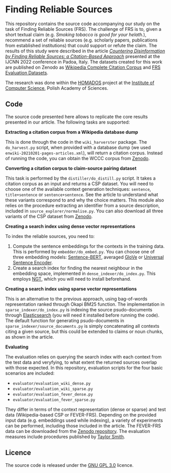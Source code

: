 # Finding Reliable Sources

This repository contains the source code accompanying our study on the task of Finding Reliable Sources (FRS). The challenge of FRS is to, given a short textual claim (e.g. *Smoking tobacco is good for your helath.*), recommend a set of reliable sources (e.g. scholarly papers, publications from established institutions) that could support or refute the claim. The results of this study were described in the article *[Countering Disinformation by Finding Reliable Sources: a Citation-Based Approach](TODO)* presented at the IJCNN 2022 conference in Padoa, Italy. The datasets created for this work are published on Zenodo as [Wikipedia Complete Citation Corpus](https://doi.org/10.5281/zenodo.6539054) and [FRS Evaluation Datasets](https://doi.org/10.5281/zenodo.6539087).

The research was done within the [HOMADOS](https://homados.ipipan.waw.pl/) project at the [Institute of Computer Science](https://ipipan.waw.pl/), Polish Academy of Sciences.

## Code

The source code presented here allows to replicate the core results presented in our article. The following tasks are supported:

**Extracting a citation corpus from a Wikipedia database dump**

This is done through the code in the ```wiki_harverster``` package. The ```do_harvest.py``` script, when provided with a database dump (we used ```enwiki-20210201-pages-articles.xml```), will return a citation corpus. Instead of running the code, you can obtain the WCCC corpus from [Zenodo](https://doi.org/10.5281/zenodo.6539054).

**Converting a citation corpus to claim-source pairing dataset**

This task is performed by the ```distiller/do_distill.py``` script. It takes a citation corpus as an input and returns a CSP dataset. You will need to choose one of the available context generation techniques: ```sentence```, ```title+sentence``` or ```sentence+sentence```. See the article to understand what these variants correspond to and why the choice matters. This module also relies on the procedure extracting an identifier from a source description, included in ```source_explorer/normalise.py```. You can also download all three variants of the CSP dataset from [Zenodo](https://doi.org/10.5281/zenodo.6539087).

**Creating a search index using dense vector representations**

To index the reliable sources, you need to:
1. Compute the sentence embeddings for the contexts in the training data. This is performed by ```embedder/do_embed.py```. You can choose one of three embedding models: [Sentence-BERT](https://www.sbert.net), averaged [GloVe](https://nlp.stanford.edu/projects/glove/) or [Universal Sentence Encoder](https://tfhub.dev/google/universal-sentence-encoder/4).
2. Create a search index for finding the nearest neighbour in the embedding space, implemented in ```dense_indexer/do_index.py```. This employs [NGT](https://github.com/yahoojapan/NGT), which you will need to install beforehand.

**Creating a search index using sparse vector representations**

This is an alternative to the previous approach, using bag-of-words representation ranked through Okapi BM25 function. The implementation in ```sparse_indexer/do_index.py``` is indexing the source psudo-documents through [Elasticsearch](https://www.elastic.co/elasticsearch/) (you will need it installed before running the code). The default function for generating psudo-documents in ```sparse_indexer/source_documents.py``` is simply concatenating all contexts citing a given source, but this could be extended to claims or noun chunks, as shown in the article.

**Evaluating**

The evaluation relies on querying the search index with each context from the test data and veryfying, to what extent the returned sources overlap with those expected. In this repository, evaluation scripts for the four basic scenarios are included:
- ```evaluator/evaluation_wiki_dense.py```
- ```evaluator/evaluation_wiki_sparse.py```
- ```evaluator/evaluation_fever_dense.py```
- ```evaluator/evaluation_fever_sparse.py```

They differ in terms of the context representation (dense or sparse) and test data (Wikipedia-based CSP or FEVER-FRS). Depending on the provided input data (e.g. embeddings used while indexing), a variety of experiments can be performed, including those included in the article. The FEVER-FRS data can be downloaded from the [Zenodo repository](https://doi.org/10.5281/zenodo.6539087). The evaluation measures include procedures published by [Taylor Smith](https://gist.github.com/tgsmith61591/d8aa96ac7c74c24b33e4b0cb967ca519).

## Licence

The source code is released under the [GNU GPL 3.0](https://www.gnu.org/licenses/gpl-3.0.html) licence.
